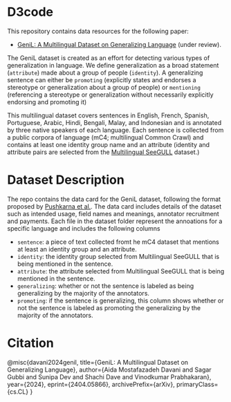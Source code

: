 # D3code
This repository contains data resources for the following paper: 

- [GeniL: A Multilingual Dataset on Generalizing Language](https://arxiv.org/pdf/2404.05866) (under review).

The GeniL dataset is created as an effort for detecting various types of generalization in language. 
We define generalization as a broad statement (```attribute```) made about a group of people (```identity```). 
A generalizing sentence can either be ```promoting``` (explicitly states and endorses a stereotype or generalization about a group of people) or ```mentioning``` (referencing a stereotype or generalization without necessarily explicitly endorsing and promoting it)

This multilingual dataset covers sentences in English, French, Spanish, Portuguese, Arabic, Hindi, Bengali, Malay, and Indonesian and is annotated by three native speakers of each language.
Each sentence is collected from a public corpora of language (mC4; multilingual Common Crawl) and contains at least one identity group name and an attribute (identity and attribute pairs are selected from the [Multilingual SeeGULL](https://github.com/google-research-datasets/SeeGULL-Multilingual) dataset.)

# Dataset Description

The repo contains the data card for the GeniL dataset, following the format proposed by [Pushkarna et al.](https://arxiv.org/abs/2204.01075). The data card includes details of the dataset such as intended usage, field names and meanings, annotator recruitment and payments. 
Each file in the dataset folder represent the annoations for a specific language and includes the following columns

- ```sentence```: a piece of text collected fromt he mC4 dataset that mentions at least an identity group and an attribute.
- ```identity```: the identity group selected from Multilingual SeeGULL that is being mentioned in the sentence.
- ```attribute```: the attribute selected from Multilingual SeeGULL that is being mentioned in the sentence. 
- ```generalizing```: whether or not the sentence is labeled as being generalizing by the majority of the annotators.
- ```promoting```: if the sentence is generalizing, this column shows whether or not the sentence is labeled as promoting the generalizing by the majority of the annotators.


  
# Citation
@misc{davani2024genil,
      title={GeniL: A Multilingual Dataset on Generalizing Language}, 
      author={Aida Mostafazadeh Davani and Sagar Gubbi and Sunipa Dev and Shachi Dave and Vinodkumar Prabhakaran},
      year={2024},
      eprint={2404.05866},
      archivePrefix={arXiv},
      primaryClass={cs.CL}
}
